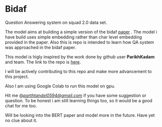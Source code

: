 # Bidaf
Question Answering system on squad 2.0 data set.


The model aims at building a simple version of the bidaf [paper](https://arxiv.org/pdf/1611.01603.pdf) . The model i have build uses simple embedding rather than char level embedding provided in the paper. Also this is repo is intended to learn how QA system was approached in the bidaf paper.

This model is higly inspired by the work done by github user **ParikhKadam** and team. The link to the repo is [here](https://github.com/ParikhKadam/bidaf-keras/tree/master/bidaf). 

I will be actively contributing to this repo and make more advancement to this project.

Also I am using Google Colab to run this model on gpu.

Hit me @*parthtandel0594@gmail.com* if you have some suggestion or question. To be honest i am still learning things too, so it would be a good chat for me too.

Will be looking into the BERT paper and model more in the future. Have yet no clue about it.
